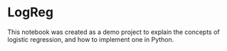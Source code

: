 # LogReg
This notebook was created as a demo project to explain the concepts of logistic regression, and how to implement one in Python.
